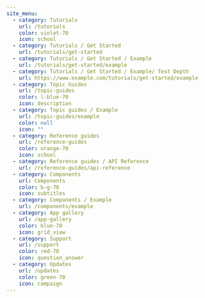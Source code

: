 ```yaml
---
site_menu:
  - category: Tutorials
    url: /tutorials
    color: violet-70
    icon: school
  - category: Tutorials / Get Started
    url: /tutorials/get-started
  - category: Tutorials / Get Started / Example
    url: /tutorials/get-started/example
  - category: Tutorials / Get Started / Example/ Test Depth
    url: https://www.example.com/tutorials/get-started/example
  - category: Topic Guides
    url: /topic-guides
    color: l-blue-70
    icon: description
  - category: Topic guides / Example
    url: /topic-guides/example
    color: null
    icon: ""
  - category: Reference guides
    url: /reference-guides
    color: orange-70
    icon: school
  - category: Reference guides / API Reference
    url: /reference-guides/api-reference
  - category: Components
    url: Components
    color: b-g-70
    icon: subtitles
  - category: Components / Example
    url: /components/example
  - category: App gallery
    url: /app-gallery
    color: blue-70
    icon: grid_view
  - category: Support
    url: /support
    color: red-70
    icon: question_answer
  - category: Updates
    url: /updates
    color: green-70
    icon: campaign
---
```

